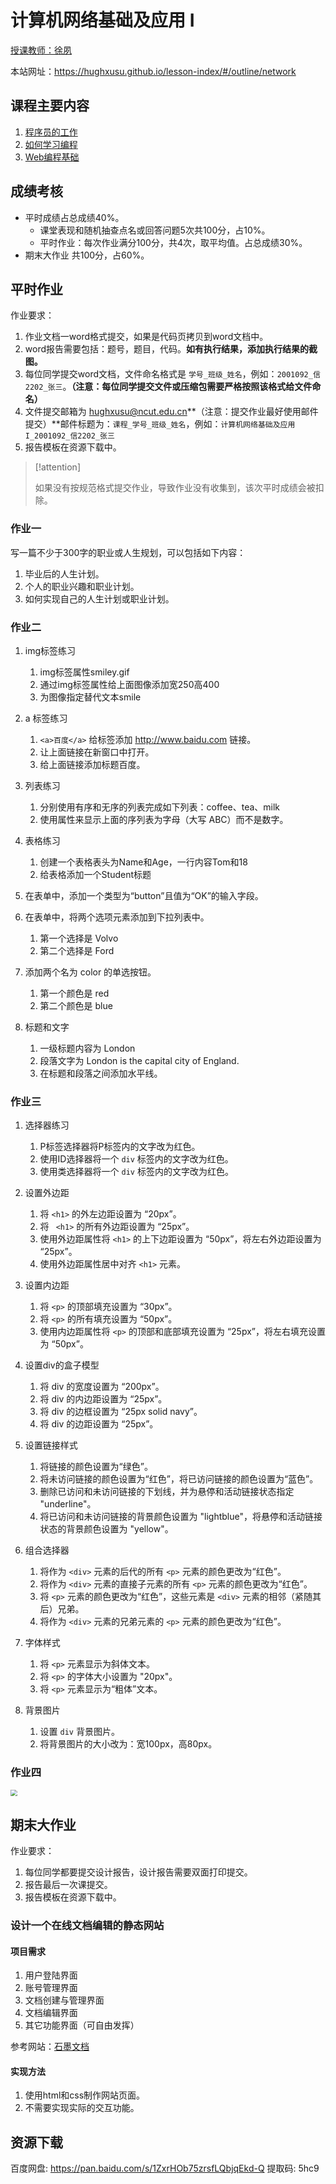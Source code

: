 # 计算机网络基础及应用 Ⅰ

[授课教师：徐夙](https://hughxusu.github.io/lesson-index/#/c-teacher)

本站网址：https://hughxusu.github.io/lesson-index/#/outline/network

## 课程主要内容

1. [程序员的工作](https://hughxusu.github.io/lesson-index/#/a-coder-work) 
2. [如何学习编程](https://hughxusu.github.io/lesson-index/#/b-how-study)
1. [Web编程基础](https://hughxusu.github.io/lesson-web/#/)

## 成绩考核

* 平时成绩占总成绩40%。
  * 课堂表现和随机抽查点名或回答问题5次共100分，占10%。
  * 平时作业：每次作业满分100分，共4次，取平均值。占总成绩30%。
* 期末大作业 共100分，占60%。

## 平时作业

作业要求：

1. 作业文档一word格式提交，如果是代码页拷贝到word文档中。
2. word报告需要包括：题号，题目，代码。**如有执行结果，添加执行结果的截图。**
3. 每位同学提交word文档，文件命名格式是 `学号_班级_姓名`，例如：`2001092_信2202_张三`。**（注意：每位同学提交文件或压缩包需要严格按照该格式给文件命名）**
4. 文件提交邮箱为 hughxusu@ncut.edu.cn**（注意：提交作业最好使用邮件提交）**邮件标题为：`课程_学号_班级_姓名`，例如：`计算机网络基础及应用I_2001092_信2202_张三`
5. 报告模板在资源下载中。

> [!attention]
>
> 如果没有按规范格式提交作业，导致作业没有收集到，该次平时成绩会被扣除。

### 作业一

写一篇不少于300字的职业或人生规划，可以包括如下内容：

1. 毕业后的人生计划。
2. 个人的职业兴趣和职业计划。
3. 如何实现自己的人生计划或职业计划。

### 作业二

1. img标签练习
   1. img标签属性smiley.gif
   2. 通过img标签属性给上面图像添加宽250高400
   3. 为图像指定替代文本smile

2. a 标签练习
   1. `<a>百度</a>` 给标签添加 http://www.baidu.com 链接。
   2. 让上面链接在新窗口中打开。
   3. 给上面链接添加标题百度。

3. 列表练习
   1. 分别使用有序和无序的列表完成如下列表：coffee、tea、milk
   2. 使用属性来显示上面的序列表为字母（大写 ABC）而不是数字。

4. 表格练习
   1. 创建一个表格表头为Name和Age，一行内容Tom和18
   2. 给表格添加一个Student标题
5. 在表单中，添加一个类型为“button”且值为“OK”的输入字段。
6. 在表单中，将两个选项元素添加到下拉列表中。
   1. 第一个选择是 Volvo
   2. 第二个选择是 Ford
7. 添加两个名为 color 的单选按钮。
   1. 第一个颜色是 red
   2. 第二个颜色是 blue
8. 标题和文字
   1. 一级标题内容为 London
   2. 段落文字为 London is the capital city of England.
   3. 在标题和段落之间添加水平线。

### 作业三

1. 选择器练习
   1. P标签选择器将P标签内的文字改为红色。
   2. 使用ID选择器将一个 `div` 标签内的文字改为红色。
   3.  使用类选择器将一个 `div` 标签内的文字改为红色。

2. 设置外边距
   1. 将 `<h1>` 的外左边距设置为 “20px”。
   2. 将 ` <h1>` 的所有外边距设置为 “25px”。
   3. 使用外边距属性将 `<h1>` 的上下边距设置为 “50px”，将左右外边距设置为 “25px”。
   4. 使用外边距属性居中对齐 `<h1>` 元素。

3. 设置内边距
   1. 将 `<p>` 的顶部填充设置为 “30px”。
   2. 将 `<p>` 的所有填充设置为 “50px”。
   3. 使用内边距属性将 `<p>` 的顶部和底部填充设置为 “25px”，将左右填充设置为 “50px”。

4. 设置div的盒子模型
   1. 将 div 的宽度设置为 “200px”。
   2. 将 div 的内边距设置为 “25px”。
   3. 将 div 的边框设置为 “25px solid navy”。
   4. 将 div 的边距设置为 “25px”。
5. 设置链接样式
   1. 将链接的颜色设置为“绿色”。
   2. 将未访问链接的颜色设置为“红色”，将已访问链接的颜色设置为“蓝色”。
   3. 删除已访问和未访问链接的下划线，并为悬停和活动链接状态指定 "underline"。
   4. 将已访问和未访问链接的背景颜色设置为 "lightblue"，将悬停和活动链接状态的背景颜色设置为 "yellow"。

6. 组合选择器
   1. 将作为 `<div>` 元素的后代的所有 `<p>` 元素的颜色更改为“红色”。
   2. 将作为 `<div>` 元素的直接子元素的所有 `<p>` 元素的颜色更改为“红色”。
   3. 将 `<p>` 元素的颜色更改为“红色”，这些元素是 `<div>` 元素的相邻（紧随其后）兄弟。
   4. 将作为 `<div>` 元素的兄弟元素的 `<p>` 元素的颜色更改为“红色”。
7. 字体样式
   1. 将 `<p>` 元素显示为斜体文本。
   2. 将 `<p>` 的字体大小设置为 "20px"。
   3. 将 `<p>` 元素显示为“粗体”文本。
8. 背景图片
   1. 设置 `div` 背景图片。
   2. 将背景图片的大小改为：宽100px，高80px。

### 作业四

<img src="https://z1.ax1x.com/2023/11/15/piYoL6A.jpg" style="zoom: 67%;" />

## 期末大作业

作业要求：

1. 每位同学都要提交设计报告，设计报告需要双面打印提交。
2. 报告最后一次课提交。
3. 报告模板在资源下载中。

### 设计一个在线文档编辑的静态网站

#### 项目需求

1. 用户登陆界面
2. 账号管理界面
3. 文档创建与管理界面
4. 文档编辑界面
5. 其它功能界面（可自由发挥）

参考网站：[石墨文档](https://shimo.im/)

#### 实现方法

1. 使用html和css制作网站页面。
2. 不需要实现实际的交互功能。

## 资源下载

百度网盘: https://pan.baidu.com/s/1ZxrHOb75zrsfLQbjqEkd-Q 提取码: 5hc9 
